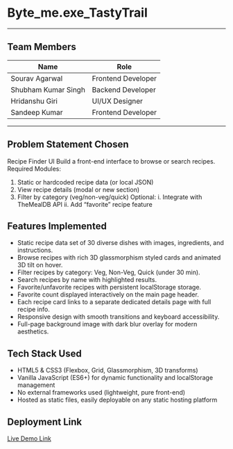 # Byte_me.exe_TastyTrail

---

## Team Members
| Name                       | Role                |
|----------------------------|---------------------|
| Sourav Agarwal             | Frontend Developer  |
| Shubham Kumar Singh        | Backend Developer   |
| Hridanshu Giri             | UI/UX Designer      |
| Sandeep Kumar              | Frontend Developer  |

---

## Problem Statement Chosen

Recipe Finder UI
Build a front-end interface to browse or search recipes.
Required Modules:
1. Static or hardcoded recipe data (or local JSON)
2. View recipe details (modal or new section)
3. Filter by category (veg/non-veg/quick)
Optional:
i. Integrate with TheMealDB API
ii. Add “favorite” recipe feature

## Features Implemented

- Static recipe data set of 30 diverse dishes with images, ingredients, and instructions.
- Browse recipes with rich 3D glassmorphism styled cards and animated 3D tilt on hover.
- Filter recipes by category: Veg, Non-Veg, Quick (under 30 min).
- Search recipes by name with highlighted results.
- Favorite/unfavorite recipes with persistent localStorage storage.
- Favorite count displayed interactively on the main page header.
- Each recipe card links to a separate dedicated details page with full recipe info.
- Responsive design with smooth transitions and keyboard accessibility.
- Full-page background image with dark blur overlay for modern aesthetics.

## Tech Stack Used

- HTML5 & CSS3 (Flexbox, Grid, Glassmorphism, 3D transforms)
- Vanilla JavaScript (ES6+) for dynamic functionality and localStorage management
- No external frameworks used (lightweight, pure front-end)
- Hosted as static files, easily deployable on any static hosting platform

## Deployment Link

[Live Demo Link](https://byte-me-exe-tastetrail.netlify.app/)
